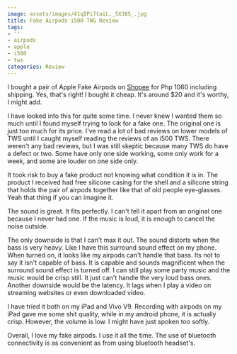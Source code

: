 ```yaml
---
image: assets/images/41qIPi7taiL._SX385_.jpg
title: Fake Airpods i500 TWS Review
tags:
- ''
- airpods
- apple
- i500
- tws
categories: Review
---
```


I bought a pair of Apple Fake Airpods on [Shopee][shp] for Php 1060 including shipping. Yes, that's right! I bought it cheap. It's around $20 and it's worthy, I might add.

I have looked into this for quite some time. I never knew I wanted them so much until I found myself trying to look for a fake one. The original one is just too much for its price. I've read a lot of bad reviews on lower models of TWS until I caught myself reading the reviews of an i500 TWS. There weren't any bad reviews, but I was still skeptic because many TWS do have a defect or two. Some have only one side working, some only work for a week, and some are louder on one side only.

It took risk to buy a fake product not knowing what condition it is in. The product I received had free silicone casing for the shell and a silicone string that holds the pair of airpods together like that of old people eye-glasses. Yeah that thing if you can imagine it.

The sound is great. It fits perfectly. I can't tell it apart from an original one because I never had one. If the music is loud, it is enough to cancel the noise outside.

The only downside is that I can't max it out. The sound distorts when the bass is very heavy. Like I have this surround sound effect on my phone. When turned on, it looks like my airpods can't handle that bass. Its not to say it isn't capable of bass. It is capable and sounds magnificent when the surround sound effect is turned off. I can still play some party music and the music would be crisp still. It just can't handle the very loud bass ones. Another downside would be the latency. It lags when I play a video on streaming websites or even downloaded video.

I have tried it both on my iPad and Vivo V9. Recording with airpods on my iPad gave me some shit quality, while in my android phone, it is actually crisp. However, the volume is low. I might have just spoken too softly.

Overall, I love my fake airpods. I use it all the time. The use of bluetooth connectivity is as convenient as from using bluetooth headset's.  

[shp]: https://shopee.ph/product/164746332/2622313935
